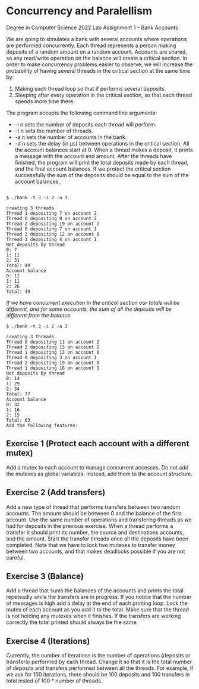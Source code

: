 # Concurrency and Paralellism

Degree in Computer Science 2022
Lab Assignment 1 – Bank Accounts

We are going to simulates a bank with several accounts where operations are performed concurrently. Each thread represents a person making deposits of a random amount on a random
account.
Accounts are shared, so any read/write operation on the balance will create a critical section.
In order to make concurrency problems easier to observe, we will increase the probability of having
several threads in the critical section at the same time by:

  1. Making each thread loop so that if performs several deposits.
  2. Sleeping after every operation in the critical section, so that each thread spends more time
  there.

The program accepts the following command line arguments:
 -  -i n sets the number of deposits each thread will perform.
 -  -t n sets the number of threads.
 -  -a n sets the number of accounts in the bank.
 -  -d n sets the delay (in µs) between operations in the critical section.
All the account balances start at 0. When a thread makes a deposit, it prints a message with
the account and amount. After the threads have finished, the program will print the total deposits
made by each thread, and the final account balances. If we protect the critical section successfully
the sum of the deposits should be equal to the sum of the account balances.
```shell

$ ./bank -t 3 -i 2 -a 3

creating 3 threads
Thread 1 depositing 7 on account 2
Thread 0 depositing 0 on account 2
Thread 2 depositing 19 on account 2
Thread 0 depositing 7 on account 1
Thread 2 depositing 12 on account 0
Thread 1 depositing 4 on account 1
Net deposits by thread
0: 7
1: 11
2: 31
Total: 49
Account balance
0: 12
1: 11
2: 26
Total: 49
```
*If we have concurrent execution in the critical section our totals will be different, and for some
accounts, the sum of all the deposits will be different from the balance.*

```shell
$ ./bank -t 3 -i 2 -a 3

creating 3 threads
Thread 0 depositing 11 on account 2
Thread 2 depositing 15 on account 2
Thread 1 depositing 13 on account 0
Thread 0 depositing 3 on account 1
Thread 2 depositing 19 on account 0
Thread 1 depositing 16 on account 1
Net deposits by thread
0: 14
1: 29
2: 34
Total: 77
Account balance
0: 32
1: 16
2: 15
Total: 63
Add the following features:
```

## Exercise 1 (Protect each account with a different mutex)

Add a mutex to each account to manage concurrent accesses. Do not add the mutexes as
global variables. Instead, add them to the account structure.

## Exercise 2 (Add transfers)

Add a new type of thread that performs transfers between two random accounts. The amount
should be between 0 and the balance of the first account. Use the same number of operations and
transfering threads as we had for deposits in the previous exercise. When a thread performs a
transfer it should print its number, the source and destinations accounts, and the amount.
Start the transfer threads once all the deposits have been completed.
Note that we have to lock two mutexes to transfer money between two accounts, and that
makes deadlocks possible if you are not careful.
## Exercise 3 (Balance) 

Add a thread that sums the balances of the accounts and prints the total
repeteadly while the transfers are in progress. If you notice that the number of messages is high
add a delay at the end of each printing loop.
Lock the mutex of each account as you add it to the total. Make sure that the thread is not
holding any mutexes when it finishes.
If the transfers are working correctly the total printed should always be the same.

## Exercise 4 (Iterations) 

Currently, the number of iterations is the number of operations (deposits
or transfers) performed by each thread. Change it so that it is the total number of deposits and
transfers performed between all the threads.
For example, if we ask for 100 iterations, there should be 100 deposits and 100 transfers in
total insted of 100 * number of threads.
